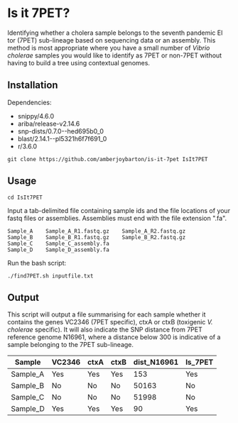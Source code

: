 # Is it 7PET?
Identifying whether a cholera sample belongs to the seventh pandemic El tor (7PET) sub-lineage based on sequencing data or an assembly. This method is most appropriate where you have a small number of _Vibrio cholerae_ samples you would like to identify as 7PET or non-7PET without having to build a tree using contextual genomes.

## Installation
Dependencies: 
- snippy/4.6.0
- ariba/release-v2.14.6
- snp-dists/0.7.0--hed695b0_0
- blast/2.14.1--pl5321h6f7f691_0
- r/3.6.0

```
git clone https://github.com/amberjoybarton/is-it-7pet IsIt7PET
```
## Usage
```
cd IsIt7PET
```
Input a tab-delimited file containing sample ids and the file locations of your fastq files or assemblies. Assemblies must end with the file extension ".fa".

```
Sample_A    Sample_A_R1.fastq.gz    Sample_A_R2.fastq.gz
Sample_B    Sample_B_R1.fastq.gz    Sample_B_R2.fastq.gz
Sample_C    Sample_C_assembly.fa
Sample_D    Sample_D_assembly.fa
```
Run the bash script:
```
./find7PET.sh inputfile.txt
```
## Output
This script will output a file summarising for each sample whether it contains the genes VC2346 (7PET specific), ctxA or ctxB (toxigenic _V. cholerae_ specific). It will also indicate the SNP distance from 7PET reference genome N16961, where a distance below 300 is indicative of a sample belonging to the 7PET sub-lineage.


| Sample   | VC2346 | ctxA | ctxB  | dist_N16961 | Is_7PET |
| -------- | ------ | ---- | ----  |  ---------- | ------- |
| Sample_A | Yes | Yes | Yes | 153 | Yes
| Sample_B  | No | No | No | 50163 | No
| Sample_C | No | No | No | 51998 | No
| Sample_D  | Yes | Yes | Yes | 90 | Yes

